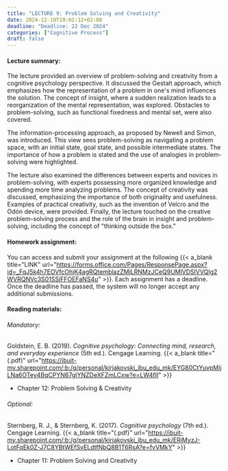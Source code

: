 ```yaml
---
title: "LECTURE 9: Problem Solving and Creativity"
date: 2024-12-10T19:02:12+02:00
deadline: "Deadline: 22 Dec 2024"
categories: ["Cognitive Process"]
draft: false
---
```


#### Lecture summary:

The lecture provided an overview of problem-solving and creativity from a cognitive psychology perspective. It discussed the Gestalt approach, which emphasizes how the representation of a problem in one's mind influences the solution. The concept of insight, where a sudden realization leads to a reorganization of the mental representation, was explored. Obstacles to problem-solving, such as functional fixedness and mental set, were also covered.

The information-processing approach, as proposed by Newell and Simon, was introduced. This view sees problem-solving as navigating a problem space, with an initial state, goal state, and possible intermediate states. The importance of how a problem is stated and the use of analogies in problem-solving were highlighted.

The lecture also examined the differences between experts and novices in problem-solving, with experts possessing more organized knowledge and spending more time analyzing problems. The concept of creativity was discussed, emphasizing the importance of both originality and usefulness. Examples of practical creativity, such as the invention of Velcro and the Odón device, were provided. Finally, the lecture touched on the creative problem-solving process and the role of the brain in insight and problem-solving, including the concept of "thinking outside the box."

#### Homework assignment:

You can access and submit your assignment at the following {{< a_blank title="LINK" url="https://forms.office.com/Pages/ResponsePage.aspx?id=_FqJ5k4h7EOVfcOhjK4agRQtemblazZMjLRNMzJCeQ9UMlVDSlVVQlg2WVRQNVc3S01SSjFFOEFaNS4u" >}}. Each assignment has a deadline. Once the deadline has passed, the system will no longer accept any additional submissions.

#### Reading materials:

###### Mandatory:

Goldstein, E. B. (2019). *Cognitive psychology: Connecting mind, research, and everyday experience* (5th ed.). Cengage Learning. {{< a_blank title="(.pdf)" url="https://ibuit-my.sharepoint.com/:b:/g/personal/kirjakovski_ibu_edu_mk/EYG80CtYuvpMijLNa6OTey4BqCPYN67gIYNZDeXFZmLCxw?e=LW4fII" >}}

* Chapter 12: Problem Solving & Creativity

###### Optional:

Sternberg, R. J., & Sternberg, K. (2017). *Cognitive psychology* (7th ed.). Cengage Learning. {{< a_blank title="(.pdf)" url="https://ibuit-my.sharepoint.com/:b:/g/personal/kirjakovski_ibu_edu_mk/ERiMyzJ-LotFqEk0Z-J7C8YBtWEfSvELdtfNbQ8B1T6RsA?e=fvVMkY" >}}

* Chapter 11: Problem Solving and Creativity
